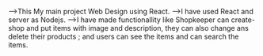   -->This My main project Web Design using React.
  -->I have used React and server as Nodejs.
  -->I have made functionallity like Shopkeeper can create-shop and put items with image and description, they can also change ans delete their products ; and users can see the items and can search the items.

